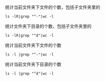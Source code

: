 统计当前文件夹下文件的个数，包括子文件夹里的

```
ls -lR|grep "^-"|wc -l
```

 统计文件夹下目录的个数，包括子文件夹里的

```
ls -lR|grep "^d"|wc -l
```

 统计当前文件夹下文件的个数

```
ls -l |grep "^-"|wc -l
```

 统计当前文件夹下目录的个数

```
ls -l |grep "^d"|wc -l
```
